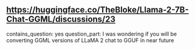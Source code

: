 ## https://huggingface.co/TheBloke/Llama-2-7B-Chat-GGML/discussions/23

contains_question: yes
question_part: I was wondering if you will be converting GGML versions of LLaMA 2 chat to GGUF in near future